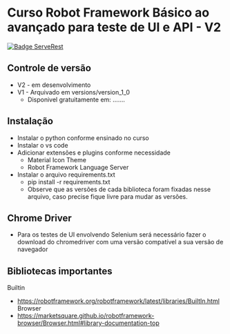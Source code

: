 # Curso Robot Framework Básico ao avançado para teste de UI e API - V2

[![Badge ServeRest](https://img.shields.io/badge/API-ServeRest-green)](https://github.com/ServeRest/ServeRest/)

## Controle de versão
- V2 - em desenvolvimento
- V1 - Arquivado em versions/version_1_0
    - Disponivel gratuitamente em: .......

## Instalação
- Instalar o python conforme ensinado no curso
- Instalar o vs code
- Adicionar extensões e plugins conforme necessidade
    - Material Icon Theme
    - Robot Framework Language Server
- Instalar o arquivo requirements.txt
    - pip install -r requirements.txt
    - Observe que as versões de cada biblioteca foram fixadas nesse arquivo, caso precise fique livre para mudar as versões.

## Chrome Driver
- Para os testes de UI envolvendo Selenium será necessário fazer o download do chromedriver com uma versão compatível a sua versão de navegador

## Bibliotecas importantes
Builtin
- https://robotframework.org/robotframework/latest/libraries/BuiltIn.html
Browser
- https://marketsquare.github.io/robotframework-browser/Browser.html#library-documentation-top